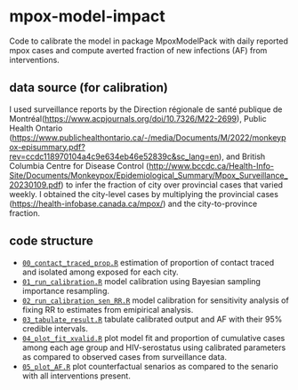 # mpox-model-impact
 Code to calibrate the model in package MpoxModelPack with daily reported mpox cases and compute averted fraction of new infections (AF) from interventions. 


## data source (for calibration)
I used surveillance reports by the Direction régionale de santé publique de Montréal(https://www.acpjournals.org/doi/10.7326/M22-2699), Public Health Ontario (https://www.publichealthontario.ca/-/media/Documents/M/2022/monkeypox-episummary.pdf?rev=ccdc118970104a4c9e634eb46e52839c&sc_lang=en), and British Columbia Centre for Disease Control (http://www.bccdc.ca/Health-Info-Site/Documents/Monkeypox/Epidemiological_Summary/Mpox_Surveillance_20230109.pdf) to infer the fraction of city over provincial cases that varied weekly. I obtained the city-level cases by multiplying the provincial cases (https://health-infobase.canada.ca/mpox/) and the city-to-province fraction.

## code structure
- [`00_contact_traced_prop.R`](00_contact_traced_prop.R) estimation of proportion of contact traced and isolated among exposed for each city.
- [`01_run_calibration.R`](01_run_calibration.R) model calibration using Bayesian sampling importance resampling.
- [`02_run_calibration_sen_RR.R`](02_run_calibration_sen_RR.R) model calibration for sensitivity analysis of fixing RR to estimates from emipirical analysis.
- [`03_tabulate_result.R`](03_tabulate_result.R) tabulate calibrated output and AF with their 95% credible intervals.
- [`04_plot_fit_xvalid.R`](04_plot_fit_xvalid.R) plot model fit and proportion of cumulative cases among each age group and HIV-serostatus using calibrated parameters as compared to observed cases from surveillance data.
- [`05_plot_AF.R`](05_plot_AF.R) plot counterfactual senarios as compared to the senario with all interventions present.

